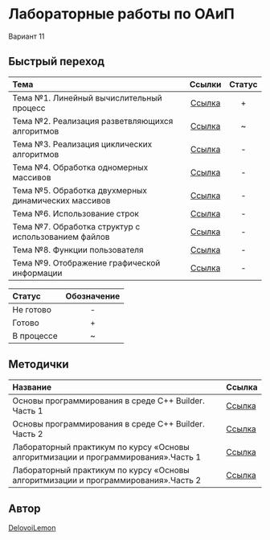 # Лабораторные работы по ОАиП
Вариант 11

## Быстрый переход
| Тема                                                | Ссылки                             | Статус |
|:----------------------------------------------------|:----------------------------------:|:------:|
| Тема №1. Линейный вычислительный процесс            | [Ссылка](src/lab1/README.md) | +      |
| Тема №2. Реализация разветвляющихся алгоритмов      | [Ссылка](src/lab2/README.md) | ~      |
| Тема №3. Реализация циклических алгоритмов          | [Ссылка](src/lab3/README.md) | -      |
| Тема №4. Обработка одномерных массивов              | [Ссылка](src/lab4/README.md) | -      |
| Тема №5. Обработка двухмерных динамических массивов | [Ссылка](src/lab5/README.md) | -      |
| Тема №6. Использование строк                        | [Ссылка](src/lab6/README.md) | -      |
| Тема №7. Обработка структур с использованием файлов | [Ссылка](src/lab7/README.md) | -      |
| Тема №8. Функции пользователя                       | [Ссылка](src/lab8/README.md) | -      |
| Тема №9. Отображение графической информации         | [Ссылка](src/lab9/README.md) | -      |

| Статус    | Обозначение |
|:----------|:-----------:|
| Не готово | -           |
| Готово    | +           |
| В процессе| ~           |

## Методички
| Название | Ссылка |
|:---------|:-------|
| Основы программирования в среде C++ Builder. Часть 1 | [Ссылка](1) |
| Основы программирования в среде C++ Builder. Часть 2 | [Ссылка](2) |
| Лабораторный практикум по курсу «Основы алгоритмизации и программирования».Часть 1 | [Ссылка](3) |
| Лабораторный практикум по курсу «Основы алгоритмизации и программирования».Часть 2 | [Ссылка](4) |

[1]: https://www.bsuir.by/m/12_100229_1_60461.doc
[2]: https://www.bsuir.by/m/12_100229_1_123675.doc
[3]: https://www.bsuir.by/m/12_100229_1_138675.pdf
[4]: https://www.bsuir.by/m/12_100229_1_138677.pdf

## Автор
[DelovoiLemon](https://github.com/DelovoiLemon)
